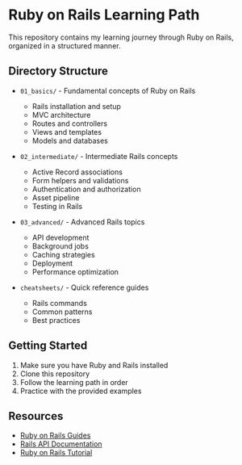 # Ruby on Rails Learning Path

This repository contains my learning journey through Ruby on Rails, organized in a structured manner.

## Directory Structure

- `01_basics/` - Fundamental concepts of Ruby on Rails
  - Rails installation and setup
  - MVC architecture
  - Routes and controllers
  - Views and templates
  - Models and databases

- `02_intermediate/` - Intermediate Rails concepts
  - Active Record associations
  - Form helpers and validations
  - Authentication and authorization
  - Asset pipeline
  - Testing in Rails

- `03_advanced/` - Advanced Rails topics
  - API development
  - Background jobs
  - Caching strategies
  - Deployment
  - Performance optimization

- `cheatsheets/` - Quick reference guides
  - Rails commands
  - Common patterns
  - Best practices

## Getting Started

1. Make sure you have Ruby and Rails installed
2. Clone this repository
3. Follow the learning path in order
4. Practice with the provided examples

## Resources

- [Ruby on Rails Guides](https://guides.rubyonrails.org/)
- [Rails API Documentation](https://api.rubyonrails.org/)
- [Ruby on Rails Tutorial](https://www.railstutorial.org/) 